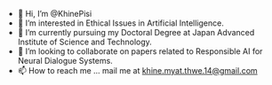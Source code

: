 - 👋 Hi, I’m @KhinePisi
- 👀 I’m interested in Ethical Issues in Artificial Intelligence.
- 🌱 I’m currently pursuing my Doctoral Degree at Japan Advanced Institute of Science and Technology.
- 💞️ I’m looking to collaborate on papers related to Responsible AI for Neural Dialogue Systems.
- 📫 How to reach me ... mail me at khine.myat.thwe.14@gmail.com

<!---
KhinePisi/KhinePisi is a ✨ special ✨ repository because its `README.md` (this file) appears on your GitHub profile.
You can click the Preview link to take a look at your changes.
--->
